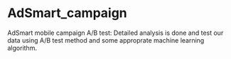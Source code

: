 # AdSmart_campaign
 AdSmart mobile campaign A/B test:
Detailed analysis is done and test our data using A/B test method and 
some approprate machine learning algorithm.
